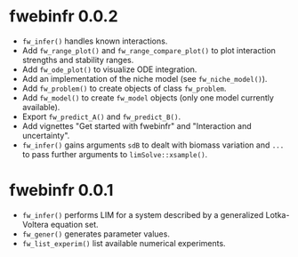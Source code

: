 # fwebinfr 0.0.2

* `fw_infer()` handles known interactions.
* Add `fw_range_plot()` and `fw_range_compare_plot()` to plot interaction 
strengths and stability ranges.
* Add `fw_ode_plot()` to visualize ODE integration.
* Add an implementation of the niche model (see `fw_niche_model()`).
* Add `fw_problem()` to create objects of class `fw_problem`.
* Add `fw_model()` to create `fw_model` objects (only one model currently available).
* Export `fw_predict_A()` and `fw_predict_B()`.
* Add vignettes "Get started with fwebinfr" and "Interaction and uncertainty".
* `fw_infer()` gains arguments `sdB` to dealt with biomass variation and `...`
to pass further arguments to `limSolve::xsample()`.


# fwebinfr 0.0.1

* `fw_infer()` performs LIM for a system described by a generalized Lotka-Voltera equation set.
* `fw_gener()` generates parameter values.
* `fw_list_experim()` list available numerical experiments.
